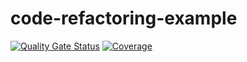 # code-refactoring-example
[![Quality Gate Status](https://sonarcloud.io/api/project_badges/measure?project=Hall-Ma_code-refactoring-example&metric=alert_status)](https://sonarcloud.io/summary/new_code?id=Hall-Ma_code-refactoring-example)
[![Coverage](https://sonarcloud.io/api/project_badges/measure?project=Hall-Ma_code-refactoring-example&metric=coverage)](https://sonarcloud.io/summary/new_code?id=Hall-Ma_code-refactoring-example)
